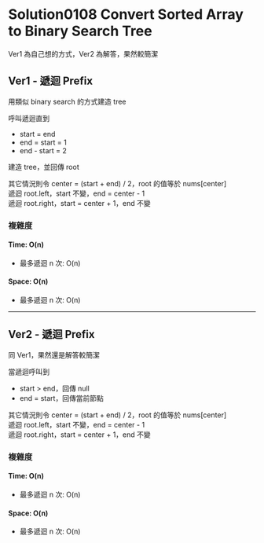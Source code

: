 # Solution0108 Convert Sorted Array to Binary Search Tree

Ver1 為自己想的方式，Ver2 為解答，果然較簡潔

## Ver1 - 遞迴 Prefix

用類似 binary search 的方式建造 tree

呼叫遞迴直到
- start = end
- end = start = 1
- end - start = 2

建造 tree，並回傳 root

其它情況則令 center = (start + end) / 2，root 的值等於 nums[center]  
遞迴 root.left，start 不變，end = center - 1  
遞迴 root.right，start = center + 1，end 不變  

### 複雜度

#### Time: O(n)
- 最多遞迴 n 次: O(n)

#### Space: O(n)
- 最多遞迴 n 次: O(n)

---

## Ver2 - 遞迴 Prefix

同 Ver1，果然還是解答較簡潔

當遞迴呼叫到
- start > end，回傳 null
- end = start，回傳當前節點

其它情況則令 center = (start + end) / 2，root 的值等於 nums[center]  
遞迴 root.left，start 不變，end = center - 1  
遞迴 root.right，start = center + 1，end 不變   

### 複雜度

#### Time: O(n)
- 最多遞迴 n 次: O(n)

#### Space: O(n)
- 最多遞迴 n 次: O(n)